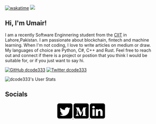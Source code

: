 [![wakatime](https://wakatime.com/badge/user/18a55e97-f175-44d4-b269-5e148339a0d8.svg)](https://wakatime.com/@18a55e97-f175-44d4-b269-5e148339a0d8)
<img src="https://user-images.githubusercontent.com/98689944/227777768-d27c0d5e-2b04-48bf-bc75-9dee25d5537e.png">
 

<h2>Hi, I'm Umair!</h2>
<p>I am a recently  Software Enginnering student from the <a href="https://www.comsats.edu.pk/">CIIT</a> in Lahore,Pakistan. I am passionate about blockchain, fintech and machine learning. When I'm not coding, I love to write articles on medium or draw. My languages of choice are Python, C#, C++ and Rust. Feel free to reach out and connect if there is a project or postion that you think I would be suitable for, or if you just want to say hi. 
</em></p>

[![GitHub dcode333](https://img.shields.io/github/followers/dcode333?label=follow&style=social)](https://github.com/dcode333)
[![Twitter dcode333](https://img.shields.io/twitter/follow/dcode333?label=Follow)](https://twitter.com/dcode333)

![dcode333's User Stats](https://github-readme-stats.vercel.app/api?username=dcode333&show_icons=true&title_color=fff&icon_color=79ff97&text_color=9f9f9f&bg_color=151515)

## Socials
<div align="center">
  <a href="https://twitter.com/">
  <img width="50" alt="" width="22px" src="https://github.com/gregyjames/gregyjames/blob/master/images/tw.png"/>
</a>

<a href="https://www.upwork.com/freelancers/~019ddcdb12c76019af">
  <img width="50" alt="" width="22px" src="https://github.com/gregyjames/gregyjames/blob/master/images/medium.png"/>
</a>
<a href="inkedin.com/in/mohammad-umair-978236264//">
  <img width="50" alt="" width="22px" src="https://github.com/gregyjames/gregyjames/blob/master/images/li.png" />
</a>
  </div>

